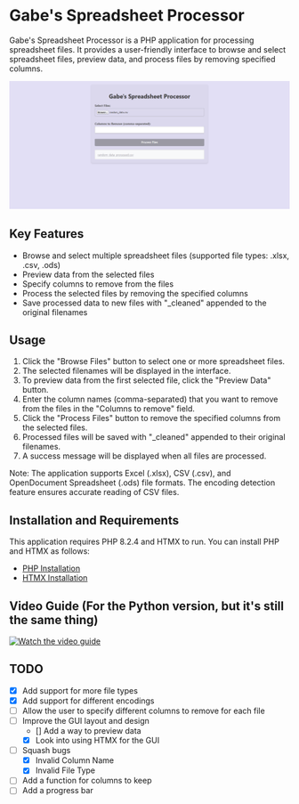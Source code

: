 # Gabe's Spreadsheet Processor

Gabe's Spreadsheet Processor is a PHP application for processing spreadsheet files. It provides a user-friendly interface to browse and select spreadsheet files, preview data, and process files by removing specified columns.

![alt text](https://github.com/gmifflen/GabesSpreadsheetProcessor/blob/php-version/sc.png?raw=true)

## Key Features
- Browse and select multiple spreadsheet files (supported file types: .xlsx, .csv, .ods)
- Preview data from the selected files
- Specify columns to remove from the files
- Process the selected files by removing the specified columns
- Save processed data to new files with "_cleaned" appended to the original filenames

## Usage

1. Click the "Browse Files" button to select one or more spreadsheet files.
2. The selected filenames will be displayed in the interface.
3. To preview data from the first selected file, click the "Preview Data" button.
4. Enter the column names (comma-separated) that you want to remove from the files in the "Columns to remove" field.
5. Click the "Process Files" button to remove the specified columns from the selected files.
6. Processed files will be saved with "_cleaned" appended to their original filenames.
7. A success message will be displayed when all files are processed.

Note: The application supports Excel (.xlsx), CSV (.csv), and OpenDocument Spreadsheet (.ods) file formats. The encoding detection feature ensures accurate reading of CSV files.

## Installation and Requirements

This application requires PHP 8.2.4 and HTMX to run. You can install PHP and HTMX as follows:

- [PHP Installation](https://www.php.net/manual/en/install.php)
- [HTMX Installation](https://htmx.org/install/)

## Video Guide (For the Python version, but it's still the same thing)

[![Watch the video guide](http://img.youtube.com/vi/qC1W0BDccj4/0.jpg)](http://www.youtube.com/watch?feature=player_embedded&v=qC1W0BDccj4)

## TODO
- [x] Add support for more file types
- [x] Add support for different encodings
- [ ] Allow the user to specify different columns to remove for each file
- [ ] Improve the GUI layout and design
  - [] Add a way to preview data
  - [x] Look into using HTMX for the GUI
- [ ] Squash bugs
  - [x] Invalid Column Name
  - [x] Invalid File Type
- [ ] Add a function for columns to keep
- [ ] Add a progress bar
